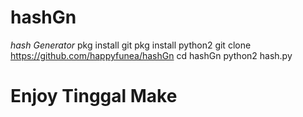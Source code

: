 # hashGn
*hash Generator*
pkg install git 
pkg install python2
git clone https://github.com/happyfunea/hashGn
cd hashGn
python2 hash.py
# Enjoy Tinggal Make
